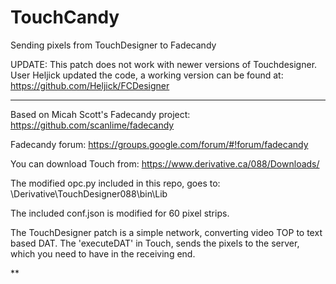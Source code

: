TouchCandy
==========

Sending pixels from TouchDesigner to Fadecandy

UPDATE: This patch does not work with newer versions of Touchdesigner. 
User Heljick updated the code, a working version can be found at:
https://github.com/Heljick/FCDesigner

---


Based on Micah Scott's Fadecandy project: https://github.com/scanlime/fadecandy

Fadecandy forum: https://groups.google.com/forum/#!forum/fadecandy

You can download Touch from: https://www.derivative.ca/088/Downloads/


The modified opc.py included in this repo, goes to: \Derivative\TouchDesigner088\bin\Lib

The included conf.json is modified for 60 pixel strips.

The TouchDesigner patch is a simple network, converting video TOP to text based DAT.
The 'executeDAT' in Touch, sends the pixels to the server, which you need to have in the receiving end.

**
